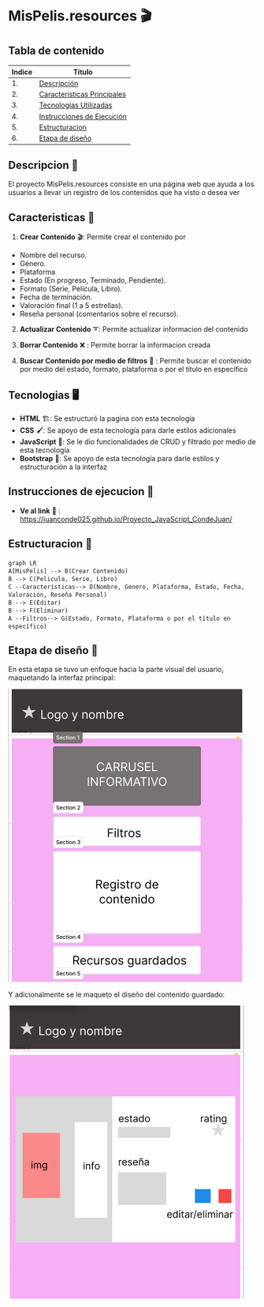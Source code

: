 # MisPelis.resources 🎬

## Tabla de contenido
| Indice | Título  |
|--|--|
| 1. | [Descripción](#Descripcion) |
| 2. | [Caracteristicas Principales](#Caracteristicas) |
| 3. | [Tecnologías Utilizadas](#Tecnologias) |
| 4. | [Instrucciones de Ejecución](#Instrucciones_de_ejecucion) |
| 5. | [Estructuracion](#Estructuracion) |
| 6. | [Etapa de diseño](#Etapa_de_diseño) |


## Descripcion 🚀

El proyecto MisPelis.resources consiste en una página web que ayuda a los usuarios a llevar un registro de los contenidos que ha visto o desea ver

## Caracteristicas 🧮

1. **Crear Contenido** 🎬: Permite crear el contenido por 
- Nombre del recurso.
- Género.
- Plataforma
- Estado (En progreso, Terminado, Pendiente).
- Formato (Serie, Película, Libro).
- Fecha de terminación.
- Valoración final (1 a 5 estrellas).
- Reseña personal (comentarios sobre el recurso).

2. **Actualizar Contenido** ➰: Permite actualizar informacion del contenido

3. **Borrar Contenido** ❌ : Permite borrar la informacion creada

3. **Buscar Contenido por medio de filtros** 🔎 : Permite buscar el contenido por medio del estado, formato, plataforma o por el título en específico


## Tecnologias  🖥️

- **HTML** 🏗️: Se estructuró la pagina con esta tecnología
- **CSS** 🖌️: Se apoyo de esta tecnología para darle estilos adicionales
- **JavaScript** 🧠: Se le dio funcionalidades de CRUD y filtrado por medio de esta tecnología
- **Bootstrap** 🎨: Se apoyo de esta tecnología para darle estilos y estructuración a la interfaz

## Instrucciones de ejecucion 📐

- **Ve al link** 🔗 : https://juanconde025.github.io/Proyecto_JavaScript_CondeJuan/

## Estructuracion 📄 

```mermaid
graph LR
A[MisPelis] --> B(Crear Contenido)
B --> C(Pelicula, Serie, Libro)
C --Características--> D(Nombre, Genero, Plataforma, Estado, Fecha, Valoración, Reseña Personal)
B --> E(Editar)
B --> F(Eliminar)
A --Filtros--> G(Estado, Formato, Plataforma o por el título en específico)
```

## Etapa de diseño 🎨

En esta etapa se tuvo un enfoque hacia la parte visual del usuario, maquetando la interfaz principal:

![Interfaz principal](img/interfaz.png)

Y adicionalmente se le maqueto el diseño del contenido guardado:

![Contenido](img/contnenido.png)

